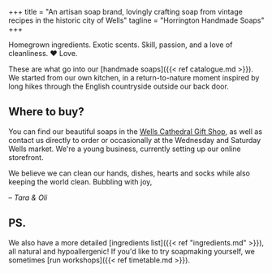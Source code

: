 +++
title = "An artisan soap brand, lovingly crafting soap from vintage recipes in the historic city of Wells"
tagline = "Horrington Handmade Soaps"
+++

Homegrown ingredients. Exotic scents. Skill, passion, and a love of cleanliness. ❤ Love. 

These are what go into our [handmade soaps]({{<  ref catalogue.md >}}). We started from our own kitchen, in a return-to-nature moment inspired by long hikes through the English countryside outside our back door.

## Where to buy?
You can find our beautiful soaps in the [Wells Cathedral Gift Shop](https://www.wellscathedral.org.uk/your-visit/shop-cafe/cathedral-shops-and-box-office/), as well as contact us directly to order or occasionally at the Wednesday and Saturday Wells market. We're a young business, currently setting up our online storefront. 

We believe we can clean our hands, dishes, hearts and socks while also keeping the world clean. Bubbling with joy,

 
– *Tara & Oli*

## PS. 
We also have a more detailed [ingredients list]({{< ref "ingredients.md" >}}), all natural and hypoallergenic! If you'd like to try soapmaking yourself, we sometimes [run workshops]({{< ref timetable.md >}}).
